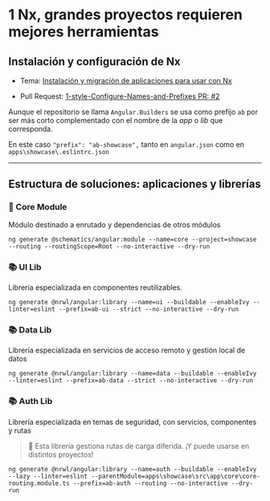 # 1 Nx, grandes proyectos requieren mejores herramientas

## Instalación y configuración de Nx
- Tema: [Instalación y migración de aplicaciones para usar con Nx](https://www.notion.so/albr/Angular-Escalable-ef905bb0b90846b2ac423ed35c276a6e#7c09b824b7694d46b71bf8e2fb97bfbf)

- Pull Request: [1-style-Configure-Names-and-Prefixes PR: #2](https://github.com/angularbuilders/angular.builders/pull/2)

Aunque el repositorio se llama `Angular.Builders` se usa como prefijo `ab` por ser más corto complementado con el nombre de la _app_ o _lib_ que corresponda.

En este caso `"prefix": "ab-showcase",` tanto en `angular.json` como en `apps\showcase\.eslintrc.json`

---

## Estructura de soluciones: aplicaciones y librerías


### 📘 Core Module

Módulo destinado a enrutado y dependencias de otros módulos

`ng generate @schematics/angular:module --name=core --project=showcase --routing --routingScope=Root --no-interactive --dry-run`

### 📚 UI Lib

Librería especializada en componentes reutilizables.

`ng generate @nrwl/angular:library --name=ui --buildable --enableIvy --linter=eslint --prefix=ab-ui --strict --no-interactive --dry-run`

### 📚 Data Lib

Librería especializada en servicios de acceso remoto y gestión local de datos

`ng generate @nrwl/angular:library --name=data --buildable --enableIvy --linter=eslint --prefix=ab-data --strict --no-interactive --dry-run`

### 📚 Auth Lib

Librería especializada en temas de seguridad, con servicios, componentes y rutas

> 🚨 Esta librería gestiona rutas de carga diferida. ¡Y puede usarse en distintos proyectos!

`ng generate @nrwl/angular:library --name=auth --buildable --enableIvy --lazy --linter=eslint --parentModule=apps\showcase\src\app\core\core-routing.module.ts --prefix=ab-auth --routing --no-interactive --dry-run`


